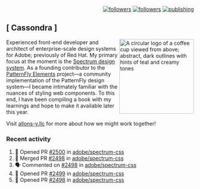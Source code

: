 <p align="right"><a rel="me" href="https://front-end.social/@castastrophe">
    <img alt="followers" title="Follow me on Mastodon" src="https://img.shields.io/mastodon/follow/109297102751309835?domain=https%3A%2F%2Ffront-end.social&label=Follow&logo=mastodon&logoColor=white&style=for-the-badge&labelColor=008080&color=006969"/></a>
  <a href="https://codepen.io/castastrophe/">
    <img alt="followers" title="Follow me on CodePen" src="https://img.shields.io/badge/16-1?color=640464&labelColor=7c007c&style=for-the-badge&logo=codepen&label=Follow"/></a>
<a href="https://castastrophe.medium.com/">
    <img alt="publishing" title="View articles on Medium" src="https://img.shields.io/badge/107-1?color=666&labelColor=444&label=subscribe&logo=medium&logoColor=white&style=for-the-badge"/></a>
</p>

## [&nbsp;Cassondra&nbsp;]

<img align="right" src="https://github-production-user-asset-6210df.s3.amazonaws.com/1840295/253016758-ba468774-1cd3-42c2-8f43-947b5eeb5edf.png" height="200" alt="A circular logo of a coffee cup viewed from above; abstract, dark outlines with hints of teal and creamy tones">

Experienced front-end developer and architect of enterprise-scale design systems for Adobe; previously of Red Hat. My primary focus at the moment is the [Spectrum design system](https://github.com/adobe/spectrum-css). As a founding contributor to the [PatternFly&nbsp;Elements](https://github.com/patternfly/patternfly-elements) project&mdash;a community implementation of the PatternFly design system&mdash;I became intimately familiar with the nuances of styling web components. To this end, I have been compiling a book with my learnings and hope to make it available later this year.

Visit [allons-y.llc](http://allons-y.llc/) for more about how we might work together!

### Recent activity

<!--START_SECTION:activity-->
1. 💪 Opened PR [#2500](https://github.com/adobe/spectrum-css/pull/2500) in [adobe/spectrum-css](https://github.com/adobe/spectrum-css)
2. 🎉 Merged PR [#2498](https://github.com/adobe/spectrum-css/pull/2498) in [adobe/spectrum-css](https://github.com/adobe/spectrum-css)
3. 🗣 Commented on [#2498](https://github.com/adobe/spectrum-css/pull/2498#issuecomment-1932520720) in [adobe/spectrum-css](https://github.com/adobe/spectrum-css)
4. 💪 Opened PR [#2499](https://github.com/adobe/spectrum-css/pull/2499) in [adobe/spectrum-css](https://github.com/adobe/spectrum-css)
5. 💪 Opened PR [#2498](https://github.com/adobe/spectrum-css/pull/2498) in [adobe/spectrum-css](https://github.com/adobe/spectrum-css)
<!--END_SECTION:activity-->
